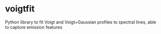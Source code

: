 # voigtfit
Python library to fit Voigt and Voigt+Gaussian profiles to spectral lines, able to capture emission features
